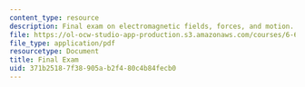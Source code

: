 ```yaml
---
content_type: resource
description: Final exam on electromagnetic fields, forces, and motion.
file: https://ol-ocw-studio-app-production.s3.amazonaws.com/courses/6-641-electromagnetic-fields-forces-and-motion-spring-2009/371b25187f38905ab2f480c4b84fecb0_MIT6_641s09_exam2008.pdf
file_type: application/pdf
resourcetype: Document
title: Final Exam
uid: 371b2518-7f38-905a-b2f4-80c4b84fecb0
---
```

